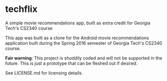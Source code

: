 # techflix
A simple movie recommendations app, built as extra credit for Georgia Tech's CS2340 course

This app was built as a clone for the Android movie recommendations application built during the Spring 2016 semester of Georgia Tech's CS2340 course.

**Fair warning**: This project is shoddily coded and will not be supported in the future. This is just a prototype that can be fleshed out if desired.

See LICENSE.md for licensing details.
